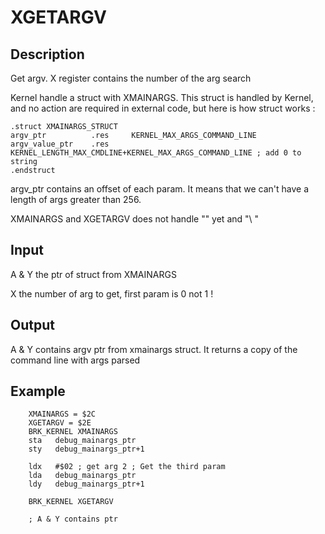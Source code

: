 # XGETARGV

## Description

Get argv. X register contains the number of the arg search

Kernel handle a struct with XMAINARGS. This struct is handled by Kernel, and no action are required in external code, but here is how struct works :

``` ca65
.struct XMAINARGS_STRUCT
argv_ptr          .res     KERNEL_MAX_ARGS_COMMAND_LINE
argv_value_ptr    .res     KERNEL_LENGTH_MAX_CMDLINE+KERNEL_MAX_ARGS_COMMAND_LINE ; add 0 to string
.endstruct
```

argv_ptr contains an offset of each param. It means that we can't have a length of args greater than 256.

XMAINARGS and XGETARGV does not handle "" yet and "\ "

## Input

A & Y the ptr of struct from XMAINARGS

X the number of arg to get, first param is 0 not 1 !

## Output

A & Y contains argv ptr from xmainargs struct. It returns a copy of the command line with args parsed

## Example

``` ca65
    XMAINARGS = $2C
    XGETARGV = $2E
    BRK_KERNEL XMAINARGS
    sta   debug_mainargs_ptr
    sty   debug_mainargs_ptr+1

    ldx   #$02 ; get arg 2 ; Get the third param
    lda   debug_mainargs_ptr
    ldy   debug_mainargs_ptr+1

    BRK_KERNEL XGETARGV

    ; A & Y contains ptr
```

